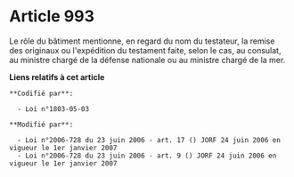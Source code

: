 # Article 993

Le rôle du bâtiment mentionne, en regard du nom du testateur, la remise des originaux ou l'expédition du testament faite,
selon le cas, au consulat, au ministre chargé de la défense nationale ou au ministre chargé de la mer.

**Liens relatifs à cet article**

	**Codifié par**:

	  - Loi n°1803-05-03

	**Modifié par**:

	  - Loi n°2006-728 du 23 juin 2006 - art. 17 () JORF 24 juin 2006 en vigueur le 1er janvier 2007
	  - Loi n°2006-728 du 23 juin 2006 - art. 9 () JORF 24 juin 2006 en vigueur le 1er janvier 2007
